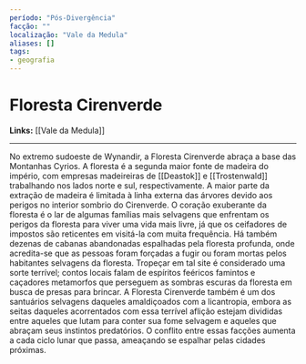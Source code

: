 ```yaml
---
período: "Pós-Divergência"
facção: ""
localização: "Vale da Medula"
aliases: []
tags:
- geografia
---
```


# **Floresta Cirenverde**

**Links:** [[Vale da Medula]]

---
No extremo sudoeste de Wynandir, a Floresta Cirenverde abraça a base das Montanhas Cyrios. A floresta é a segunda maior fonte de madeira do império, com empresas madeireiras de [[Deastok]] e [[Trostenwald]] trabalhando nos lados norte e sul, respectivamente. A maior parte da extração de madeira é limitada à linha externa das árvores devido aos perigos no interior sombrio do Cirenverde. O coração exuberante da floresta é o lar de algumas famílias mais selvagens que enfrentam os perigos da floresta para viver uma vida mais livre, já que os ceifadores de impostos são reticentes em visitá-la com muita frequência. Há também dezenas de cabanas abandonadas espalhadas pela floresta profunda, onde acredita-se que as pessoas foram forçadas a fugir ou foram mortas pelos habitantes selvagens da floresta. Tropeçar em tal site é considerado uma sorte terrível; contos locais falam de espíritos feéricos famintos e caçadores metamorfos que perseguem as sombras escuras da floresta em busca de presas para brincar. A Floresta Cirenverde também é um dos santuários selvagens daqueles amaldiçoados com a licantropia, embora as seitas daqueles acorrentados com essa terrível aflição estejam divididas entre aqueles que lutam para conter sua fome selvagem e aqueles que abraçam seus instintos predatórios. O conflito entre essas facções aumenta a cada ciclo lunar que passa, ameaçando se espalhar pelas cidades próximas.